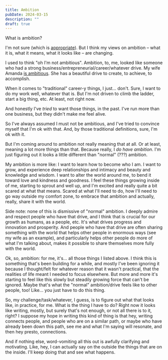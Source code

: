 ```yaml
---
title: Ambition
pubDate: 2024-03-15
description: ""
draft: true
---
```


What is ambition?

I'm not sure (which is [appropriate](https://travisnorthcutt.com/certainty)). But I think my views on ambition – what it is, what it means, what it looks like – are changing.

I used to think "oh I'm not ambitious". Ambition, to, me, looked like someone who had a strong business/entrepreneurial/career/whatever drive. My wife Amanda [is ambitious](https://welevelupcreators.com/). She has a beautiful drive to create, to achieve, to accomplish.

When it comes to "traditional" career-y things, I just... don't. Sure, I want to do my work well, whatever that is. But I'm not driven to climb the ladder, start a big thing, etc. At least, not right now.

And honestly I've _tried_ to want those things, in the past. I've run more than one business, but they didn't make me feel alive.

So I've always assumed I must not be ambitious, and I've tried to convince myself that I'm ok with that. And, by those traditional definitions, sure, I'm ok with it.

But I'm coming around to ambition not really meaning that at all. Or at least, meaning a lot more things than that. Because really, I _do have ambition_. I'm just figuring out it looks a little different than "normal" (???) ambition.

My ambition is more like: I want to learn how to become who I am. I want to grow, and experience deep relationships and intimacy and beauty and knowledge and wisdom. I want to alter the world around me, to bend it toward love and kindness and goodness. I feel these things growing inside of me, starting to sprout and well up, and I'm excited and really quite a bit scared at what that means. Scared at what I'll need to do, how I'll need to go way outside my comfort zone, to embrace that ambition and actually, really, share it with the world.

Side note: none of this is dismissive of "normal" ambition. I deeply admire and respect people who have that drive, and I think that is crucial for our growth as humans, as a people, etc. It's what drives progress and innovation and prosperity. And people who have that drive are often sharing something with the world that helps other people in enormous ways (see my wife as an example), and particularly helps other people do more of what I'm talking about, makes it possible to share themselves more fully with the world.

Ok, so, ambition: for me, it's... all those things I listed above. I think this is something that's been building for a while, and mostly I've been ignoring it because I thought/felt for whatever reason that it wasn't practical, that the realities of life meant I needed to focus elsewhere. But more and more it's starting to feel like this slowly but steadily growing force that can't be ignored. Maybe that's what the "normal" ambition/drive feels like to other people, too! Like... you just have to do this thing.

So, my challenge/task/whatever, I guess, is to figure out what that looks like, in practice, for me. What is the thing I have to do? Right now it looks like writing, mostly, but surely that's not enough, or not all there is to it, right? I suppose my hope in writing this kind of thing is that hey, writing connects people, and people who are on a similar path, or maybe who have already been down this path, see me and what I'm saying will resonate, and then hey presto, connections.

And if nothing else, word-vomiting all this out is awfully clarifying and motivating. Like, hey, I can actually say on the outside the things that are on the inside. I'll keep doing that and see what happens.
